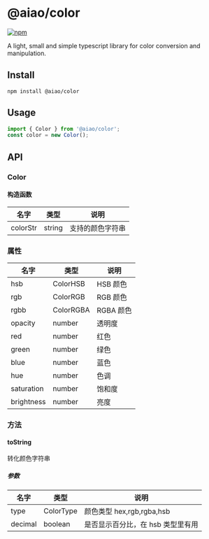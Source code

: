 # @aiao/color

[![npm](https://img.shields.io/npm/v/@aiao/color?style=flat-square)](https://www.npmjs.com/@aiao/color)

A light, small and simple typescript library for color conversion and manipulation.

## Install

```console
npm install @aiao/color
```

## Usage

```typescript
import { Color } from '@aiao/color';
const color = new Color();
```

## API

### Color

#### 构造函数

| 名字       | 类型     | 说明       |
| -------- | ------ | -------- |
| colorStr | string | 支持的颜色字符串 |

### 属性

| 名字         | 类型        | 说明      |
| ---------- | --------- | ------- |
| hsb        | ColorHSB  | HSB 颜色  |
| rgb        | ColorRGB  | RGB 颜色  |
| rgbb       | ColorRGBA | RGBA 颜色 |
| opacity    | number    | 透明度     |
| red        | number    | 红色      |
| green      | number    | 绿色      |
| blue       | number    | 蓝色      |
| hue        | number    | 色调      |
| saturation | number    | 饱和度     |
| brightness | number    | 亮度      |

### 方法

#### toString

转化颜色字符串

##### 参数

| 名字      | 类型        | 说明                    |
| ------- | --------- | --------------------- |
| type    | ColorType | 颜色类型 hex,rgb,rgba,hsb |
| decimal | boolean   | 是否显示百分比，在 hsb 类型里有用   |
